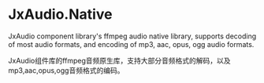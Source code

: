 ﻿# JxAudio.Native

JxAudio component library's ffmpeg audio native library, supports decoding of most audio formats, and encoding of mp3, aac, opus, ogg audio formats.

JxAudio组件库的ffmpeg音频原生库，支持大部分音频格式的解码，以及mp3,aac,opus,ogg音频格式的编码。